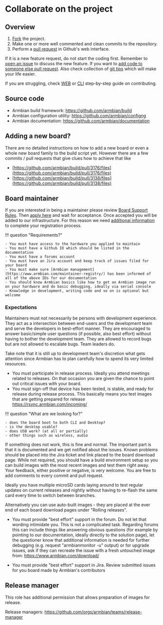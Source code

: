 # Collaborate on the project

## Overview

1. [Fork](https://docs.github.com/en/free-pro-team@latest/github/getting-started-with-github/fork-a-repo) the project.
1. Make one or more well commented and clean commits to the repository. 
1. Perform a [pull request](https://docs.github.com/en/free-pro-team@latest/github/collaborating-with-issues-and-pull-requests/creating-a-pull-request) in Github's web interface.

If it is a new feature request, do not start the coding first. Remember to [open an issue](https://docs.github.com/en/issues/tracking-your-work-with-issues/about-issues) to discuss the new feature. If you want to [add code to someone else pull request](https://tighten.co/blog/adding-commits-to-a-pull-request/). Also check collection of [git tips](https://github.com/git-tips/tips) which will make your life easier.

If you are struggling, check [WEB](https://www.exchangecore.com/blog/contributing-concrete5-github) or [CLI](https://www.digitalocean.com/community/tutorials/how-to-create-a-pull-request-on-github) step-by-step guide on contributing.

## Source code

- Armbian build framework: <https://github.com/armbian/build>
- Armbian configuration utility: <https://github.com/armbian/configng>
- Armbian documentation: <https://github.com/armbian/documentation>


## Adding a new board?

There are no detailed instructions on how to add a new board or even a whole new board family to the build script yet. However there are a few commits / pull requests that give clues how to achieve that like

- [https://github.com/armbian/build/pull/3176/files](https://github.com/armbian/build/pull/3176/files)
- [https://github.com/armbian/build/pull/3138/files](https://github.com/armbian/build/pull/3138/files)

## Board maintainer

If you are interested in being a maintainer please review [Board Support Rules](/User-Guide_Board-Support-Rules/). Then [apply here](https://forum.armbian.com/staffapplications/application/8-single-board-computer-maintainer/) and wait for acceptance. Once accepted you will be added to our infrastructure. For this reason we need [additional information](https://www.armbian.com/maintainer-registry/) to complete your registration process.

!!! question "Requirements?"

    - You must have access to the hardware you applied to maintain
    - You must have a Github ID which should be listed in the documentation
    - You must have a forums account
    - You must have an Jira account and keep track of issues filed for your board
    - You must make sure [Armbian management](https://www.armbian.com/maintainer-registry/) has been informed of all of the above IDs for our documentation
    - You should know Armbian basics like how to get an Armbian image run on your hardware and do basic debugging, ideally via serial console
    - Knowledge in development, writing code and so on is optional but welcome

### Expectations

Maintainers must not necessarily be persons with development experience. They act as a intersection between end-users and the development team and serve the developers in best-effort manner. They are encouraged to answer basic/simple user questions (if possible, also best effort) without having to bother the development team. They are allowed to record bugs but are not allowed to escalate bugs. Team leaders do.

Take note that it is still up to development team's discretion what gets attention since Armbian has to plan carefully how to spend its very limited resources.

- You must participate in release process. Ideally you attend meetings related to releases. On that occasion you are given the chance to point out critical issues with your board.
- You must sign-off that device has been tested, is stable, and ready for release during release process. This basically means you test images that are getting prepared for release <https://rsync.armbian.com/incoming/>

!!! question "What are we looking for?"

    - does the board boot to both CLI and Desktop?
    - is the desktop usable?
    - does USB work? (at all or partially)
    - other things such as wireless, audio

If something does not work, this is fine and normal. The important part is that it is documented and we get notified about the issues. Known problems should be placed into the Jira ticket and link placed to the board download page. While not required, you should have a build environment setup so you can build images with the most recent images and test them right away. Your feedback, either positive or negative, is very welcome. You are free to add comments to every commit and pull request.

Ideally you have multiple microSD cards laying around to test regular updates on current releases and nightly without having to re-flash the same card every time to switch between branches.

Alternatively you can use auto-built images - they are placed at the ever end of each board download pages under "Rolling releases".

- You must provide "best effort" support in the forum. Do not let that wording intimidate you. This is not a complicated task. Regarding forums this can include things like answering obvious questions (for example by pointing to our documentation, ideally directly to the solution page), let the questioner know that additional information is needed for further debugging (e.g. request "armbianmonitor -u" output) or for upgrade issues, ask if they can recreate the issue with a fresh untouched image from: <https://www.armbian.com/download/>

- You must provide "best effort" support in Jira. Review submitted issues for you board made by Armbian's contributors

## Release manager

This role has additional permission that allows preparation of images for release.

Release managers:
<https://github.com/orgs/armbian/teams/release-manager>
